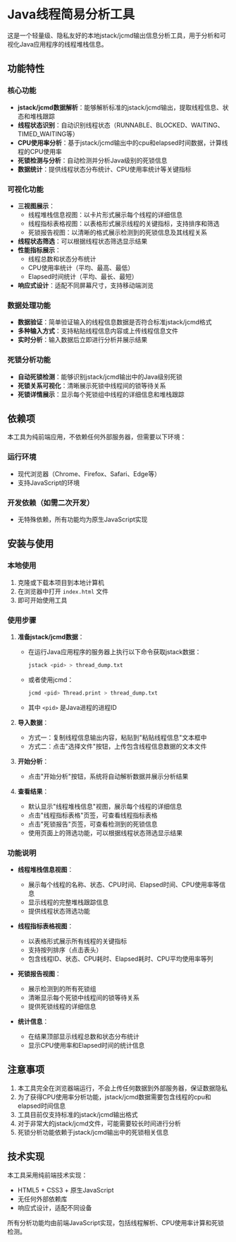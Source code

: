 # Java线程简易分析工具

这是一个轻量级、隐私友好的本地jstack/jcmd输出信息分析工具，用于分析和可视化Java应用程序的线程堆栈信息。

## 功能特性

### 核心功能
- **jstack/jcmd数据解析**：能够解析标准的jstack/jcmd输出，提取线程信息、状态和堆栈跟踪
- **线程状态识别**：自动识别线程状态（RUNNABLE、BLOCKED、WAITING、TIMED_WAITING等）
- **CPU使用率分析**：基于jstack/jcmd输出中的cpu和elapsed时间数据，计算线程的CPU使用率
- **死锁检测与分析**：自动检测并分析Java级别的死锁信息
- **数据统计**：提供线程状态分布统计、CPU使用率统计等关键指标

### 可视化功能
- **三视图展示**：
  - 线程堆栈信息视图：以卡片形式展示每个线程的详细信息
  - 线程指标表格视图：以表格形式展示线程的关键指标，支持排序和筛选
  - 死锁报告视图：以清晰的格式展示检测到的死锁信息及其线程关系
- **线程状态筛选**：可以根据线程状态筛选显示结果
- **性能指标展示**：
  - 线程总数和状态分布统计
  - CPU使用率统计（平均、最高、最低）
  - Elapsed时间统计（平均、最长、最短）
- **响应式设计**：适配不同屏幕尺寸，支持移动端浏览

### 数据处理功能
- **数据验证**：简单验证输入的线程信息数据是否符合标准jstack/jcmd格式
- **多种输入方式**：支持粘贴线程信息内容或上传线程信息文件
- **实时分析**：输入数据后立即进行分析并展示结果

### 死锁分析功能
- **自动死锁检测**：能够识别jstack/jcmd输出中的Java级别死锁
- **死锁关系可视化**：清晰展示死锁中线程间的锁等待关系
- **死锁详情展示**：显示每个死锁组中线程的详细信息和堆栈跟踪

## 依赖项

本工具为纯前端应用，不依赖任何外部服务器，但需要以下环境：

### 运行环境
- 现代浏览器（Chrome、Firefox、Safari、Edge等）
- 支持JavaScript的环境

### 开发依赖（如需二次开发）
- 无特殊依赖，所有功能均为原生JavaScript实现

## 安装与使用

### 本地使用
1. 克隆或下载本项目到本地计算机
2. 在浏览器中打开 `index.html` 文件
3. 即可开始使用工具

### 使用步骤
1. **准备jstack/jcmd数据**：
   - 在运行Java应用程序的服务器上执行以下命令获取jstack数据：
     ```bash
     jstack <pid> > thread_dump.txt
     ```
   - 或者使用jcmd：
     ```bash
     jcmd <pid> Thread.print > thread_dump.txt
     ```
   - 其中 `<pid>` 是Java进程的进程ID

2. **导入数据**：
   - 方式一：复制线程信息输出内容，粘贴到"粘贴线程信息"文本框中
   - 方式二：点击"选择文件"按钮，上传包含线程信息数据的文本文件

3. **开始分析**：
   - 点击"开始分析"按钮，系统将自动解析数据并展示分析结果

4. **查看结果**：
   - 默认显示"线程堆栈信息"视图，展示每个线程的详细信息
   - 点击"线程指标表格"页签，可查看线程指标表格
   - 点击"死锁报告"页签，可查看检测到的死锁信息
   - 使用页面上的筛选功能，可以根据线程状态筛选显示结果

### 功能说明
- **线程堆栈信息视图**：
  - 展示每个线程的名称、状态、CPU时间、Elapsed时间、CPU使用率等信息
  - 显示线程的完整堆栈跟踪信息
  - 提供线程状态筛选功能

- **线程指标表格视图**：
  - 以表格形式展示所有线程的关键指标
  - 支持按列排序（点击表头）
  - 包含线程ID、状态、CPU耗时、Elapsed耗时、CPU平均使用率等列

- **死锁报告视图**：
  - 展示检测到的所有死锁组
  - 清晰显示每个死锁中线程间的锁等待关系
  - 提供死锁线程的详细信息

- **统计信息**：
  - 在结果顶部显示线程总数和状态分布统计
  - 显示CPU使用率和Elapsed时间的统计信息

## 注意事项

1. 本工具完全在浏览器端运行，不会上传任何数据到外部服务器，保证数据隐私
2. 为了获得CPU使用率分析功能，jstack/jcmd数据需要包含线程的cpu和elapsed时间信息
3. 工具目前仅支持标准的jstack/jcmd输出格式
4. 对于非常大的jstack/jcmd文件，可能需要较长时间进行分析
5. 死锁分析功能依赖于jstack/jcmd输出中的死锁相关信息

## 技术实现

本工具采用纯前端技术实现：
- HTML5 + CSS3 + 原生JavaScript
- 无任何外部依赖库
- 响应式设计，适配不同设备

所有分析功能均由前端JavaScript实现，包括线程解析、CPU使用率计算和死锁检测。